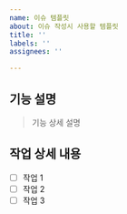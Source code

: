 ```yaml
---
name: 이슈 템플릿
about: 이슈 작성시 사용할 템플릿
title: ''
labels: ''
assignees: ''

---
```


## 기능 설명

> 기능 상세 설명

## 작업 상세 내용

- [ ] 작업 1
- [ ] 작업 2
- [ ] 작업 3
